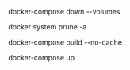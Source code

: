docker-compose down --volumes

docker system prune -a

docker-compose build --no-cache

docker-compose up